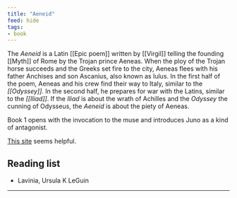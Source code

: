 ```yaml
---
title: "Aeneid"
feed: hide
tags:
- book
---
```


The _Aeneid_ is a Latin [[Epic poem]] written by [[Virgil]] telling the founding [[Myth]] of Rome by the Trojan prince Aeneas. When the ploy of the Trojan horse succeeds and the Greeks set fire to the city, Aeneas flees with his father Anchises and son Ascanius, also known as Iulus. In the first half of the poem, Aeneas and his crew find their way to Italy, similar to the _[[Odyssey]]_. In the second half, he prepares for war with the Latins, similar to the _[[Iliad]]_. If the _Iliad_ is about the wrath of Achilles and the _Odyssey_ the cunning of Odysseus, the _Aeneid_ is about the piety of Aeneas.

Book 1 opens with the invocation to the muse and introduces Juno as a kind of antagonist. 

[This site](https://aeneid.co/) seems helpful.

## Reading list

* Lavinia, Ursula K LeGuin


---